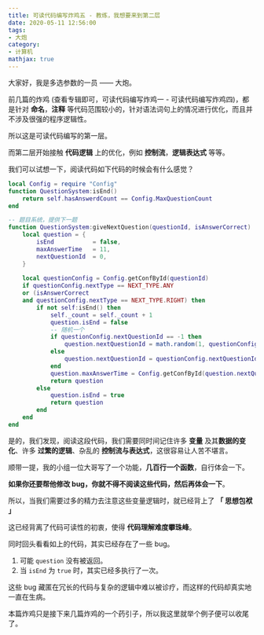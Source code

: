```yaml
---
title: 可读代码编写炸鸡五 - 教练，我想要来到第二层
date: 2020-05-11 12:56:00
tags:
- 大炮
category:
- 计算机
mathjax: true
---
```

大家好，我是多选参数的一员 —— 大炮。

前几篇的炸鸡 (查看专辑即可，可读代码编写炸鸡一 - 可读代码编写炸鸡四)，都是针对 **命名**，**注释** 等代码范围较小的，针对语法词句上的情况进行优化，而且并不涉及很强的程序逻辑性。

所以这是可读代码编写的第一层。

而第二层开始接触 **代码逻辑** 上的优化，例如 **控制流**，**逻辑表达式** 等等。

我们可以试想一下，阅读代码如下代码的时候会有什么感觉？

```lua
local Config = require "Config"
function QuestionSystem:isEnd()
    return self.hasAnswerdCount == Config.MaxQuestionCount
end

-- 题目系统，提供下一题
function QuestionSystem:giveNextQuestion(questionId, isAnswerCorrect)
    local question = {
        isEnd           = false,
        maxAnswerTime   = 11,
        nextQuestionId  = 0,
    }
    
    local questionConfig = Config.getConfById(questionId)
    if questionConfig.nextType == NEXT_TYPE.ANY
    or (isAnswerCorrect
    and questionConfig.nextType == NEXT_TYPE.RIGHT) then
        if not self:isEnd() then
            self._count = self._count + 1
            question.isEnd = false
            -- 随机一个
            if questionConfig.nextQuestionId == -1 then
                question.nextQuestionId = math.random(1, questionConfig.maxNum)
            else
                question.nextQuestionId = questionConfig.nextQuestionId
            end
            question.maxAnswerTime = Config.getConfById(question.nextQuestionId).maxAnswerTime
            return question
        else
            question.isEnd = true
            return question
        end
    end
end
```

是的，我们发现，阅读这段代码，我们需要同时间记住许多 **变量** 及其**数据的变化**、许多 **过繁的逻辑**、杂乱的 **控制流与表达式**，这很容易让人苦不堪言。

顺带一提，我的小组一位大哥写了一个功能，**几百行一个函数**，自行体会一下。

**如果你还要帮他修改 bug，你就不得不阅读这些代码，然后再体会一下**。

所以，当我们需要过多的精力去注意这些变量逻辑时，就已经背上了 **「 思想包袱 」**

这已经背离了代码可读性的初衷，使得 **代码理解难度攀珠峰**。

同时回头看看如上的代码，其实已经存在了一些 bug。

1. 可能 ```question``` 没有被返回。
2. 当 ```isEnd``` 为 ```true``` 时，其实已经多执行了一次。

这些 bug 藏匿在冗长的代码与复杂的逻辑中难以被诊疗，而这样的代码却真实地一直在生病。

本篇炸鸡只是接下来几篇炸鸡的一个药引子，所以我这里就举个例子便可以收尾了。